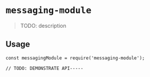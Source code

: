 # `messaging-module`

> TODO: description

## Usage

```
const messagingModule = require('messaging-module');

// TODO: DEMONSTRATE API-----
```
